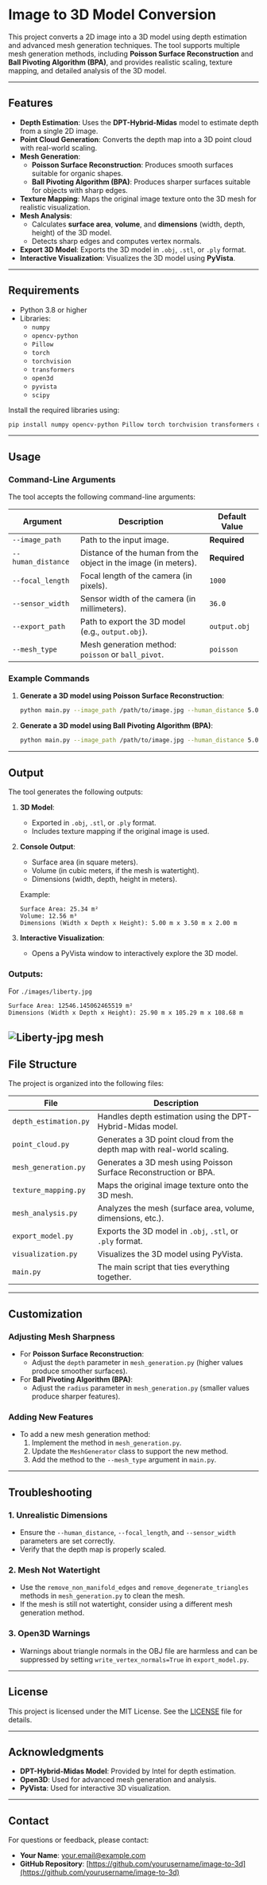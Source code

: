 # Image to 3D Model Conversion

This project converts a 2D image into a 3D model using depth estimation and advanced mesh generation techniques. The tool supports multiple mesh generation methods, including **Poisson Surface Reconstruction** and **Ball Pivoting Algorithm (BPA)**, and provides realistic scaling, texture mapping, and detailed analysis of the 3D model.

---

## Features

- **Depth Estimation**: Uses the **DPT-Hybrid-Midas** model to estimate depth from a single 2D image.
- **Point Cloud Generation**: Converts the depth map into a 3D point cloud with real-world scaling.
- **Mesh Generation**:
  - **Poisson Surface Reconstruction**: Produces smooth surfaces suitable for organic shapes.
  - **Ball Pivoting Algorithm (BPA)**: Produces sharper surfaces suitable for objects with sharp edges.
- **Texture Mapping**: Maps the original image texture onto the 3D mesh for realistic visualization.
- **Mesh Analysis**:
  - Calculates **surface area**, **volume**, and **dimensions** (width, depth, height) of the 3D model.
  - Detects sharp edges and computes vertex normals.
- **Export 3D Model**: Exports the 3D model in `.obj`, `.stl`, or `.ply` format.
- **Interactive Visualization**: Visualizes the 3D model using **PyVista**.

---

## Requirements

- Python 3.8 or higher
- Libraries:
  - `numpy`
  - `opencv-python`
  - `Pillow`
  - `torch`
  - `torchvision`
  - `transformers`
  - `open3d`
  - `pyvista`
  - `scipy`

Install the required libraries using:

```bash
pip install numpy opencv-python Pillow torch torchvision transformers open3d pyvista scipy
```

---

## Usage

### Command-Line Arguments

The tool accepts the following command-line arguments:

| Argument            | Description                                                                 | Default Value       |
|---------------------|-----------------------------------------------------------------------------|---------------------|
| `--image_path`      | Path to the input image.                                                    | **Required**        |
| `--human_distance`  | Distance of the human from the object in the image (in meters).             | **Required**        |
| `--focal_length`    | Focal length of the camera (in pixels).                                     | `1000`              |
| `--sensor_width`    | Sensor width of the camera (in millimeters).                                | `36.0`              |
| `--export_path`     | Path to export the 3D model (e.g., `output.obj`).                           | `output.obj`        |
| `--mesh_type`       | Mesh generation method: `poisson` or `ball_pivot`.                          | `poisson`           |

### Example Commands

1. **Generate a 3D model using Poisson Surface Reconstruction**:
   ```bash
   python main.py --image_path /path/to/image.jpg --human_distance 5.0 --focal_length 1000 --sensor_width 36.0 --export_path output.obj --mesh_type poisson
   ```

2. **Generate a 3D model using Ball Pivoting Algorithm (BPA)**:
   ```bash
   python main.py --image_path /path/to/image.jpg --human_distance 5.0 --focal_length 1000 --sensor_width 36.0 --export_path output.obj --mesh_type ball_pivot
   ```

---

## Output

The tool generates the following outputs:

1. **3D Model**:
   - Exported in `.obj`, `.stl`, or `.ply` format.
   - Includes texture mapping if the original image is used.

2. **Console Output**:
   - Surface area (in square meters).
   - Volume (in cubic meters, if the mesh is watertight).
   - Dimensions (width, depth, height in meters).

   Example:
   ```
   Surface Area: 25.34 m²
   Volume: 12.56 m³
   Dimensions (Width x Depth x Height): 5.00 m x 3.50 m x 2.00 m
   ```

3. **Interactive Visualization**:
   - Opens a PyVista window to interactively explore the 3D model.

### Outputs:

For `./images/liberty.jpg`
```
Surface Area: 12546.145062465519 m²
Dimensions (Width x Depth x Height): 25.90 m x 105.29 m x 108.68 m
```

![Liberty-jpg mesh](./images/liberty.jpg)
---

## File Structure

The project is organized into the following files:

| File                | Description                                                                 |
|---------------------|-----------------------------------------------------------------------------|
| `depth_estimation.py` | Handles depth estimation using the DPT-Hybrid-Midas model.                  |
| `point_cloud.py`    | Generates a 3D point cloud from the depth map with real-world scaling.      |
| `mesh_generation.py` | Generates a 3D mesh using Poisson Surface Reconstruction or BPA.            |
| `texture_mapping.py` | Maps the original image texture onto the 3D mesh.                           |
| `mesh_analysis.py`  | Analyzes the mesh (surface area, volume, dimensions, etc.).                 |
| `export_model.py`   | Exports the 3D model in `.obj`, `.stl`, or `.ply` format.                   |
| `visualization.py`  | Visualizes the 3D model using PyVista.                                      |
| `main.py`           | The main script that ties everything together.                              |

---

## Customization

### Adjusting Mesh Sharpness

- For **Poisson Surface Reconstruction**:
  - Adjust the `depth` parameter in `mesh_generation.py` (higher values produce smoother surfaces).
- For **Ball Pivoting Algorithm (BPA)**:
  - Adjust the `radius` parameter in `mesh_generation.py` (smaller values produce sharper features).

### Adding New Features

- To add a new mesh generation method:
  1. Implement the method in `mesh_generation.py`.
  2. Update the `MeshGenerator` class to support the new method.
  3. Add the method to the `--mesh_type` argument in `main.py`.

---

## Troubleshooting

### 1. **Unrealistic Dimensions**
   - Ensure the `--human_distance`, `--focal_length`, and `--sensor_width` parameters are set correctly.
   - Verify that the depth map is properly scaled.

### 2. **Mesh Not Watertight**
   - Use the `remove_non_manifold_edges` and `remove_degenerate_triangles` methods in `mesh_generation.py` to clean the mesh.
   - If the mesh is still not watertight, consider using a different mesh generation method.

### 3. **Open3D Warnings**
   - Warnings about triangle normals in the OBJ file are harmless and can be suppressed by setting `write_vertex_normals=True` in `export_model.py`.

---

## License

This project is licensed under the MIT License. See the [LICENSE](LICENSE) file for details.

---

## Acknowledgments

- **DPT-Hybrid-Midas Model**: Provided by Intel for depth estimation.
- **Open3D**: Used for advanced mesh generation and analysis.
- **PyVista**: Used for interactive 3D visualization.

---

## Contact

For questions or feedback, please contact:
- **Your Name**: [your.email@example.com](mailto:your.email@example.com)
- **GitHub Repository**: [https://github.com/yourusername/image-to-3d](https://github.com/yourusername/image-to-3d)
